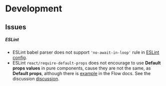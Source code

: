 # Development #

## Issues ##

##### ESLint #####

* ESLint babel parser does not support `'no-await-in-loop'` rule in [ESLint config](../.eslintrc.js).
* ESLint `react/require-default-props` does not encourage to use __Default props values__ in pure components, cause they are not the same, as __Default props__, although there is [example](https://flow.org/en/docs/frameworks/react/) in the Flow docs. See the discussion [discussion](https://github.com/yannickcr/eslint-plugin-react/issues/1009#issuecomment-269111018).
